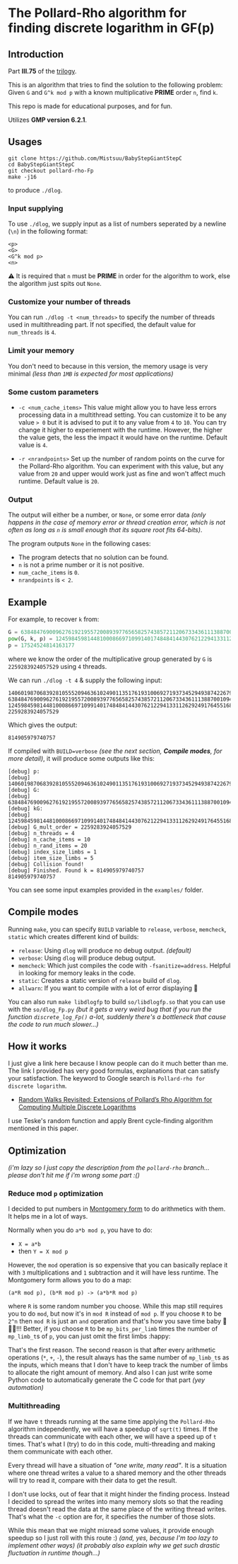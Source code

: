 # The Pollard-Rho algorithm for finding discrete logarithm in GF(p)

## Introduction

Part **III.75** of the [trilogy](https://github.com/Mistsuu/BabyStepGiantStepC).

This is an algorithm that tries to find the solution to the following problem: Given `G` and `G^k mod p` with a known multiplicative **PRIME** order `n`, find `k`.

This repo is made for educational purposes, and for fun.

Utilizes **GMP version 6.2.1**.

## Usages

```
git clone https://github.com/Mistsuu/BabyStepGiantStepC
cd BabyStepGiantStepC
git checkout pollard-rho-Fp
make -j16
```

to produce `./dlog`.

### Input supplying

To use `./dlog`, we supply input as a list of numbers seperated by a newline (`\n`) in the following format:

```
<p>
<G>
<G^k mod p>
<n>
```

⚠️ It is required that `n` must be **PRIME** in order for the algorithm to work, else the algorithm just spits out `None`.

### Customize your number of threads

You can run `./dlog -t <num_threads>` to specify the number of threads used in multithreading part. If not specified, the default value for `num_threads` is `4`. 

### Limit your memory

You don't need to because in this version, the memory usage is very minimal *(less than `1MB` is expected for most applications)*

### Some custom parameters

- `-c <num_cache_items>` 
  This value might allow you to have less errors processing data in a multithread setting. You can customize it to be any value `> 0` but it is advised to put it to any value from `4` to `10`. You can try change it higher to experiement with the runtime. However, the higher the value gets, the less the impact it would have on the runtime. Default value is `4`.

- `-r <nrandpoints>`
  Set up the number of random points on the curve for the Pollard-Rho algorithm. You can experiment with this value, but any value from `20` and upper would work just as fine and won't affect much runtime. Default value is `20`.

### Output

The output will either be a number, or `None`, or some error data *(only happens in the case of memory error or thread creation error, which is not often as long as `n` is small enough that its square root fits 64-bits)*.

The program outputs `None` in the following cases:

- The program detects that no solution can be found.
- `n` is not a prime number or it is not positive.
- `num_cache_items` is `0`.
- `nrandpoints` is `< 2`. 

## Example

For example, to recover `k` from:

```python
G = 63848476900962761921955720089397765658257438572112067334361113887001094555500037
pow(G, k, p) = 124598459814481000866971099140174848414430762122941331126292491764551683720313014
p = 17524524814163177
```

where we know the order of the multiplicative group generated by `G` is `2259283924057529` using `4` threads.

We can run `./dlog -t 4` & supply the following input:

```
140601987068392810555209463610249011351761931006927193734529493874226799329006719
63848476900962761921955720089397765658257438572112067334361113887001094555500037
124598459814481000866971099140174848414430762122941331126292491764551683720313014
2259283924057529
```

Which gives the output:

```
814905979740757
```

If compiled with `BUILD=verbose` *(see the next section, **Compile modes**, for more detail)*, it will produce some outputs like this:

```
[debug] p: 
[debug]    140601987068392810555209463610249011351761931006927193734529493874226799329006719
[debug] G: 
[debug]    63848476900962761921955720089397765658257438572112067334361113887001094555500037
[debug] kG: 
[debug]    124598459814481000866971099140174848414430762122941331126292491764551683720313014
[debug] G_mult_order = 2259283924057529
[debug] n_threads = 4
[debug] n_cache_items = 10
[debug] n_rand_items = 20
[debug] index_size_limbs = 1
[debug] item_size_limbs = 5
[debug] Collision found!
[debug] Finished. Found k = 814905979740757
814905979740757
```

You can see some input examples provided in the `examples/` folder.


## Compile modes

Running `make`, you can specify `BUILD` variable to `release`, `verbose`, `memcheck`, `static` which creates different kind of builds:

- `release`: Using `dlog` will produce no debug output. *(default)*
- `verbose`: Using `dlog` will produce debug output.
- `memcheck`: Which just compiles the code with `-fsanitize=address`. Helpful in looking for memory leaks in the code.
- `static`: Creates a static version of `release` build of `dlog`.
- `allwarn`: If you want to compile with a lot of error displaying 🥰

You can also run `make libdlogfp` to build `so/libdlogfp.so` that you can use with the `so/dlog_Fp.py` *(but it gets a very weird bug that if you run the function `discrete_log_Fp()` a-lot, suddenly there's a bottleneck that cause the code to run much slower...)*

## How it works

I just give a link here because I know people can do it much better than me. The link I provided has very good formulas, explanations that can satisfy your satisfaction. The keyword to Google search is `Pollard-rho for discrete logarithm`.

- [Random Walks Revisited: Extensions of
  Pollard’s Rho Algorithm for Computing
  Multiple Discrete Logarithms](https://ac.informatik.uni-freiburg.de/publications/publications/sac01.pdf)

I use Teske's random function and apply Brent cycle-finding algorithm mentioned in this paper.

## Optimization

*(i'm lazy so I just copy the description from the `pollard-rho` branch... please don't hit me if i'm wrong some part :()*

### Reduce mod `p` optimization

I decided to put numbers in [Montgomery form](https://www.wikiwand.com/en/Montgomery_modular_multiplication) to do arithmetics with them. It helps me in a lot of ways.

Normally when you do `a*b mod p`, you have to do:

- `X = a*b`
- then `Y = X mod p`

However, the `mod` operation is so expensive that you can basically replace it with `3` multiplications and `1` subtraction and it will have less runtime. The Montgomery form allows you to do a map:

```
(a*R mod p), (b*R mod p) -> (a*b*R mod p)
```

where `R` is some random number you choose. While this map still requires you to do `mod`, but now it's in `mod R` instead of `mod p`. If you choose `R` to be `2^n` then `mod R` is just an `and` operation and that's how you save time baby 🤑🤑🤑!!! Better, if you choose `R` to be `mp_bits_per_limb` times the number of `mp_limb_t`s of `p`, you can just omit the first limbs :happy:

That's the first reason. The second reason is that after every arithmetic operations (`*`, `+`, `-`), the result always has the same number of `mp_limb_t`s as the inputs, which means that I don't have to keep track the number of limbs to allocate the right amount of memory. And also I can just write some Python code to automatically generate the C code for that part *(yey automation)*

### Multithreading

If we have `t` threads running at the same time applying the `Pollard-Rho` algorithm independently, we will have a speedup of `sqrt(t)` times. If the threads can communicate with each other, we will have a speed up of `t` times. That's what I (try) to do in this code, multi-threading and making them communicate with each other. 

Every thread will have a situation of *"one write, many read"*. It is a situation where one thread writes a value to a shared memory and the other threads will try to read it, compare with their data to get the result. 

I don't use locks, out of fear that it might hinder the finding process. Instead I decided to spread the writes into many memory slots so that the reading thread doesn't read the data at the same place of the writing thread writes. That's what the `-c` option are for, it specifies the number of those slots. 

While this mean that we might misread some values, it provide enough speedup so I just roll with this route :) *(and, yes, because I'm too lazy to implement other ways)* *(it probably also explain why we get such drastic fluctuation in runtime though...)*
